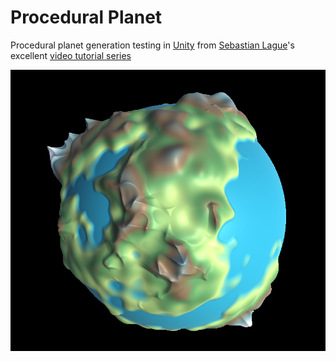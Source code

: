 # Procedural Planet

Procedural planet generation testing in [Unity](https://unity3d.com/) from [Sebastian Lague](https://www.youtube.com/user/Cercopithecan)'s excellent [video tutorial series](https://www.youtube.com/playlist?list=PLFt_AvWsXl0cONs3T0By4puYy6GM22ko8)

![planet1](images/planet1.png)
